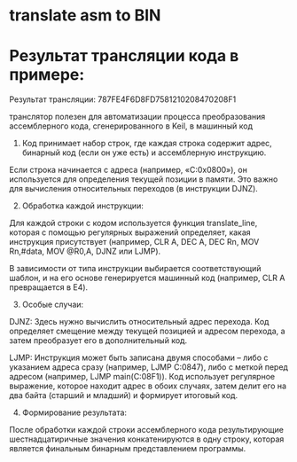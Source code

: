 # translate asm to BIN

# Результат трансляции кода в примере:

Результат трансляции:
787FE4F6D8FD7581210208470208F1

транслятор полезен для автоматизации процесса преобразования ассемблерного кода, сгенерированного в Keil, в машинный код

1. Код принимает набор строк, где каждая строка содержит адрес, бинарный код (если он уже есть) и ассемблерную инструкцию.

Если строка начинается с адреса (например, «C:0x0800»), он используется для определения текущей позиции в памяти. Это важно для вычисления относительных переходов (в инструкции DJNZ).

2. Обработка каждой инструкции:

Для каждой строки с кодом используется функция translate_line, которая с помощью регулярных выражений определяет, какая инструкция присутствует (например, CLR A, DEC A, DEC Rn, MOV Rn,#data, MOV @R0,A, DJNZ или LJMP).

В зависимости от типа инструкции выбирается соответствующий шаблон, и на его основе генерируется машинный код (например, CLR A превращается в E4).

3. Особые случаи:

DJNZ: Здесь нужно вычислить относительный адрес перехода. Код определяет смещение между текущей позицией и адресом перехода, а затем преобразует его в дополнительный код.

LJMP: Инструкция может быть записана двумя способами – либо с указанием адреса сразу (например, LJMP C:0847), либо с меткой перед адресом (например, LJMP main(C:08F1)). Код использует регулярное выражение, которое находит адрес в обоих случаях, затем делит его на два байта (старший и младший) и формирует итоговый код.

4. Формирование результата:

После обработки каждой строки ассемблерного кода результирующие шестнадцатиричные значения конкатенируются в одну строку, которая является финальным бинарным представлением программы.
